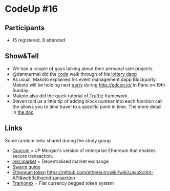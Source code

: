 # CodeUp #16

## Participants

- 15 registered, 8 attended

## Show&Tell

- We had a couple of guys talking about their personal side projects.
- @danmermel did the [code](https://github.com/danmermel/lottereum) walk through of his [lottery dapp](http://lottereo.com)
- As usual, Makoto explained his event management dapp Blockparty. Makoto will be holding next [party](http://blockparty.io.edconpostconfbrunch.s3-website.eu-west-2.amazonaws.com/) during http://edcon.io/ in Paris on 19th Sunday.
- Makoto also did the quick tutorial of [Truffle](http://truffleframework.com) framework.
- Steven told us a little tip of adding block number into each function call the allows you to time travel to a specific point in time. The more detail in [the doc](https://github.com/ethereum/wiki/wiki/JavaScript-API#values-1)

## Links

Some random links shared during the study group

- [Quorum](https://github.com/jpmorganchase/quorum) = JP Morgan's version of enterprise Ethereum that enables secure transaction.
- [mkr.market](https://mkr.market/#trade/W-ETH/REP) = Decentralised market exchange
- [Swarm guide](http://swarm-guide.readthedocs.io/en/latest/installation.html)
- [Ethereum token](https://github.com/ethereum/EIPs/issues/20)
https://github.com/ethereum/wiki/wiki/JavaScript-API#web3ethsendtransaction
- [Tramonex](https://tramonex.com) = Fiat currency pegged token system

